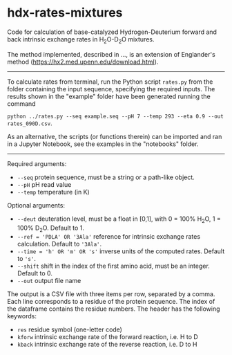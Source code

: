 # hdx-rates-mixtures

Code for calculation of base-catalyzed Hydrogen-Deuterium forward and back intrinsic exchange rates in H<SUB>2</SUB>O-D<SUB>2</SUB>O mixtures.

The method implemented, described in ..., is an extension of Englander's method (https://hx2.med.upenn.edu/download.html).

---

To calculate rates from terminal, run the Python script `rates.py` from the folder containing the input sequence, specifying the required inputs.
The results shown in the "example" folder have been generated running the command

`python ../rates.py --seq example.seq --pH 7 --temp 293 --eta 0.9 --out rates_090D.csv`.

As an alternative, the scripts (or functions therein) can be imported and ran in a Jupyter Notebook, see the examples in the "notebooks" folder.

---

Required arguments:
- `--seq` protein sequence, must be a string or a path-like object.
- `--pH` pH read value
- `--temp` temperature (in K)

Optional arguments:
- `--deut` deuteration level, must be a float in [0,1], with 0 = 100% H<SUB>2</SUB>O, 1 = 100% D<SUB>2</SUB>O. 
  Default to 1.
- `--ref = 'PDLA' OR '3Ala'` reference for intrinsic exchange rates calculation.
  Default to `'3Ala'`.
- `--time = 'h' OR 'm' OR 's'` inverse units of the computed rates.
  Default to `'s'`.
- `--shift` shift in the index of the first amino acid, must be an integer.
  Default to 0.
- `--out` output file name

The output is a CSV file with three items per row, separated by a comma.
Each line corresponds to a residue of the protein sequence. The index of the dataframe contains the residue numbers.
The header has the following keywords:
- `res` residue symbol (one-letter code)
- `kforw` intrinsic exchange rate of the forward reaction, i.e. H to D
- `kback` intrinsic exchange rate of the reverse reaction, i.e. D to H
